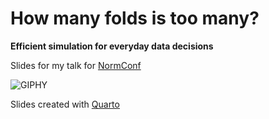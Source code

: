 # How many folds is too many?

**Efficient simulation for everyday data decisions**

Slides for my talk for [NormConf](https://normconf.com/)

![GIPHY](https://media.giphy.com/media/lqvkE2eYHvPillZKNU/giphy.gif)

Slides created with [Quarto](https://quarto.org/)
